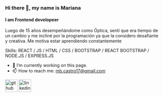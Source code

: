 ### Hi there 👋, my name is Mariana
#### I am Frontend developeer
Luego de 15 años desempeñándome como Óptica, sentí que era tiempo de un cambio y me incliné por la programación ya que la considero desafiante y creativa.
Me motiva estar aprendiendo constantemente

Skills: REACT / JS / HTML / CSS / BOOTSTRAP / REACT BOOTSTRAP / NODE.JS / EXPRESS.JS

- 🔭 I’m currently working on this page. 
- 📫 How to reach me: mb.castro17@gmail.com 


[<img src='https://cdn.jsdelivr.net/npm/simple-icons@3.0.1/icons/github.svg' alt='github' height='40'>](https://github.com//manacastro)  [<img src='https://cdn.jsdelivr.net/npm/simple-icons@3.0.1/icons/linkedin.svg' alt='linkedin' height='40'>](https://www.linkedin.com/in//marianabeatrizcastro/)  

